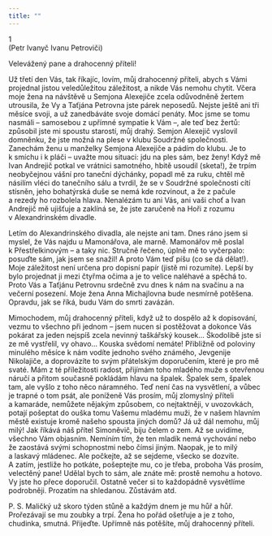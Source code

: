 ```yaml
---
title: ""
---
```


1  
(Petr Ivanyč Ivanu Petroviči)

Velevážený pane a drahocenný příteli!

Už třetí den Vás, tak říkajíc, lovím, můj drahocenný příteli, abych s Vámi projednal jistou veledůležitou záležitost, a nikde Vás nemohu chytit.
Včera moje žena na návštěvě u Semjona Alexejiče zcela odůvodněně žertem utrousila, že Vy a Taťjána Petrovna jste párek neposedů.
Nejste ještě ani tři měsíce svoji, a už zanedbáváte svoje domácí penáty.
Moc jsme se tomu nasmáli – samosebou z upřímné sympatie k Vám –, ale teď bez žertů: způsobil jste mi spoustu starostí, můj drahý.
Semjon Alexejič vyslovil domněnku, že jste možná na plese v klubu Soudržné společnosti.
Zanechám ženu u manželky Semjona Alexejiče a pádím do klubu.
Je to k smíchu i k pláči – uvažte mou situaci: jdu na ples sám, bez ženy! Když mě Ivan Andrejič potkal ve vrátnici samotného, hbitě usoudil (sketa!), že trpím neobyčejnou vášní pro taneční dýchánky, popadl mě za ruku, chtěl mě násilím vléci do tanečního sálu a tvrdil, že se v Soudržné společnosti cítí stísněn, jeho bohatýrská duše se nemá kde rozvinout, a že z pačule a rezedy ho rozbolela hlava.
Nenalézám tu ani Vás, ani vaši choť a Ivan Andrejič mě ujišťuje a zaklíná se, že jste zaručeně na Hoři z rozumu v Alexandrinském divadle.

Letím do Alexandrinského divadla, ale nejste ani tam.
Dnes ráno jsem si myslel, že Vás najdu u Mamonářova, ale marně.
Mamonářov mě poslal k Přestřelkinovým – a taky nic.
Stručně řečeno, úplně mě to vyčerpalo: posuďte sám, jak jsem se snažil! A proto Vám teď píšu (co se dá dělat!).
Moje záležitost není určena pro dopisní papír (jistě mi rozumíte).
Lepší by bylo projednat ji mezi čtyřma očima a je to velice naléhavé a spěchá to.
Proto Vás a Taťjánu Petrovnu srdečně zvu dnes k nám na svačinu a na večerní posezení.
Moje žena Anna Michajlovna bude nesmírně potěšena.
Opravdu, jak se říká, budu Vám do smrti zavázán.

Mimochodem, můj drahocenný příteli, když už to dospělo až k dopisování, vezmu to všechno při jednom – jsem nucen si postěžovat a dokonce Vás pokárat za jeden nejspíš zcela nevinný taškářský kousek… Škodolibě jste si ze mě vystřelil, vy ohavo… Kouska svědomí nemáte! Přibližně od poloviny minulého měsíce k nám vodíte jednoho svého známého, Jevgenije Nikolajiče, a doprovázíte to svým přátelským doporučením, které je pro mě svaté.
Mám z té příležitosti radost, přijímám toho mladého muže s otevřenou náručí a přitom současně pokládám hlavu na špalek.
Špalek sem, špalek tam, ale vyšlo z toho něco náramného.
Teď není čas na vysvětlení, a vůbec je trapné o tom psát, ale poníženě Vás prosím, můj zlomyslný příteli a kamaráde, nemůžete nějakým způsobem, co nejtaktněji, v uvozovkách, potají pošeptat do ouška tomu Vašemu mladému muži, že v našem hlavním městě existuje kromě našeho spousta jiných domů? Já už dál nemohu, můj milý! Jak říkává náš přítel Simoněvič, biju čelem o zem.
Až se uvidíme, všechno Vám objasním.
Nemíním tím, že ten mladík nemá vychování nebo že zaostává svými schopnostmi nebo čímsi jiným.
Naopak, je to milý a laskavý mládenec.
Ale počkejte, až se sejdeme, všecko se dozvíte.
A zatím, jestliže ho potkáte, pošeptejte mu, co je třeba, proboha Vás prosím, velectěný pane! Udělal bych to sám, ale znáte mě: prostě nemohu a hotovo.
Vy jste ho přece doporučil.
Ostatně večer si to každopádně vysvětlíme podrobněji.
Prozatím na shledanou.
Zůstávám atd.

P. S. Maličký už skoro týden stůně a každým dnem je mu hůř a hůř.
Prořezávají se mu zoubky a trpí.
Žena ho pořád ošetřuje a je z toho, chudinka, smutná.
Přijeďte. Upřímně nás potěšíte, můj drahocenný příteli.